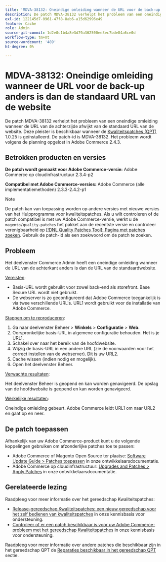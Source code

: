 ```yaml
---
title: 'MDVA-38132: Oneindige omleiding wanneer de URL voor de back-up anders is dan de standaard URL van de website'
description: De patch MDVA-38132 verhelpt het probleem van een oneindige omleiding wanneer de URL van de achterzijde afwijkt van de standaard URL van de website. Deze patch is beschikbaar wanneer [Quality Patches Tool (QPT)] (https://devdocs.magento.com/guides/v2.4/comp-mgr/patching.html#mqp) 1.0.25 is geïnstalleerd. De patch-id is MDVA-38132. Het probleem wordt volgens de planning opgelost in Adobe Commerce 2.4.3.
exl-id: 122145d7-0961-47f8-8ab6-a15d62996e49
feature: Cache
role: Admin
source-git-commit: 1d2e0c1b4a8e3d79a362500ee3ec7bde84a6ce0d
workflow-type: tm+mt
source-wordcount: '489'
ht-degree: 0%

---
```


# MDVA-38132: Oneindige omleiding wanneer de URL voor de back-up anders is dan de standaard URL van de website

De patch MDVA-38132 verhelpt het probleem van een oneindige omleiding wanneer de URL van de achterzijde afwijkt van de standaard URL van de website. Deze pleister is beschikbaar wanneer de [Kwaliteitspatches (QPT)](https://devdocs.magento.com/guides/v2.4/comp-mgr/patching.html#mqp) 1.0.25 is geïnstalleerd. De patch-id is MDVA-38132. Het probleem wordt volgens de planning opgelost in Adobe Commerce 2.4.3.

## Betrokken producten en versies

**De patch wordt gemaakt voor Adobe Commerce-versie:**
Adobe Commerce op cloudinfrastructuur 2.3.4-p2

**Compatibel met Adobe Commerce-versies:**
Adobe Commerce (alle implementatiemethoden) 2.3.3-2.4.2-p1
>[!NOTE]
>
>De patch kan van toepassing worden op andere versies met nieuwe versies van het Hulpprogramma voor kwaliteitspatches. Als u wilt controleren of de patch compatibel is met uw Adobe Commerce-versie, werkt u de `magento/quality-patches` het pakket aan de recentste versie en controleer verenigbaarheid op [[!DNL Quality Patches Tool]: Pagina met patches zoeken](https://devdocs.magento.com/quality-patches/tool.html#patch-grid). Gebruik de patch-id als een zoekwoord om de patch te zoeken.

## Probleem

Het deelvenster Commerce Admin heeft een oneindige omleiding wanneer de URL van de achterkant anders is dan de URL van de standaardwebsite.

<u>Vereisten</u>:

* Basis-URL wordt gebruikt voor zowel back-end als storefront. Base Secure URL wordt niet gebruikt.
* De webserver is zo geconfigureerd dat Adobe Commerce toegankelijk is via twee verschillende URL&#39;s. URL1 wordt gebruikt voor de installatie van Adobe Commerce.

<u>Stappen om te reproduceren</u>:

1. Ga naar deelvenster Beheer > **Winkels** > **Configuratie** > **Web**.
1. Oorspronkelijke basis-URL in algemene configuratie behouden. Het is je URL1.
1. Schakel over naar het bereik van de hoofdwebsite.
1. Wijzig de basis-URL in een andere URL (zie de voorwaarden voor het correct instellen van de webserver). Dit is uw URL2.
1. Cache wissen (indien nodig en mogelijk).
1. Open het deelvenster Beheer.

<u>Verwachte resultaten</u>:

Het deelvenster Beheer is geopend en kan worden genavigeerd. De opslag van de hoofdwebsite is geopend en kan worden genavigeerd.

<u>Werkelijke resultaten</u>:

Oneindige omleiding gebeurt. Adobe Commerce leidt URL1 om naar URL2 en gaat op en neer.

## De patch toepassen

Afhankelijk van uw Adobe Commerce-product kunt u de volgende koppelingen gebruiken om afzonderlijke patches toe te passen:

* Adobe Commerce of Magento Open Source ter plaatse: [Software Update Guide > Patches toepassen](https://devdocs.magento.com/guides/v2.4/comp-mgr/patching/mqp.html) in onze ontwikkelaarsdocumentatie.
* Adobe Commerce op cloudinfrastructuur: [Upgrades and Patches > Apply Patches](https://devdocs.magento.com/cloud/project/project-patch.html) in onze ontwikkelaarsdocumentatie.

## Gerelateerde lezing

Raadpleeg voor meer informatie over het gereedschap Kwaliteitspatches:

* [Release-gereedschap Kwaliteitspatches: een nieuw gereedschap voor het zelf bedienen van kwaliteitspatches](/help/announcements/adobe-commerce-announcements/magento-quality-patches-released-new-tool-to-self-serve-quality-patches.md) in onze kennisbasis voor ondersteuning.
* [Controleer of er een patch beschikbaar is voor uw Adobe Commerce-probleem met het gereedschap Kwaliteitspatches](/help/support-tools/patches-available-in-qpt-tool/check-patch-for-magento-issue-with-magento-quality-patches.md) in onze kennisbasis voor ondersteuning.

Raadpleeg voor meer informatie over andere patches die beschikbaar zijn in het gereedschap QPT de [Reparaties beschikbaar in het gereedschap QPT](https://support.magento.com/hc/en-us/sections/360010506631-Patches-available-in-QPT-tool-) sectie.
